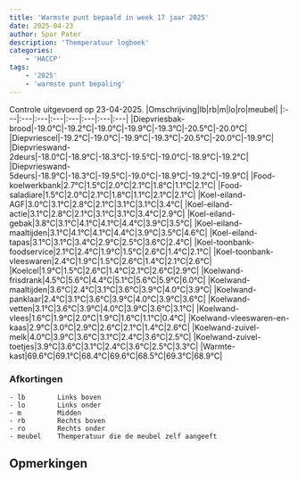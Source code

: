 ```yaml
---
title: 'Warmste punt bepaald in week 17 jaar 2025'
date: 2025-04-23
author: Spar Pater
description: 'Themperatuur logboek'
categories:
    - 'HACCP'
tags:
    - '2025'
    - 'warmste punt bepaling'
---
```

Controle uitgevoerd op 23-04-2025.
|Omschrijving|lb|rb|m|lo|ro|meubel|
|:---|:---|:---|:---|:---|:---|:---|:---|
|Diepvriesbak-brood|-19.0°C|-19.2°C|-19.0°C|-19.9°C|-19.3°C|-20.5°C|-20.0°C|
|Diepvriescel|-19.2°C|-19.0°C|-19.9°C|-19.3°C|-20.5°C|-20.0°C|-19.9°C|
|Diepvrieswand-2deurs|-18.0°C|-18.9°C|-18.3°C|-19.5°C|-19.0°C|-18.9°C|-19.2°C|
|Diepvrieswand-5deurs|-18.9°C|-18.3°C|-19.5°C|-19.0°C|-18.9°C|-19.2°C|-19.9°C|
|Food-koelwerkbank|2.7°C|1.5°C|2.0°C|2.1°C|1.8°C|1.1°C|2.1°C|
|Food-saladiare|1.5°C|2.0°C|2.1°C|1.8°C|1.1°C|2.1°C|2.1°C|
|Koel-eiland-AGF|3.0°C|3.1°C|2.8°C|2.1°C|3.1°C|3.1°C|3.4°C|
|Koel-eiland-actie|3.1°C|2.8°C|2.1°C|3.1°C|3.1°C|3.4°C|2.9°C|
|Koel-eiland-gebak|3.8°C|3.1°C|4.1°C|4.1°C|4.4°C|3.9°C|3.5°C|
|Koel-eiland-maaltijden|3.1°C|4.1°C|4.1°C|4.4°C|3.9°C|3.5°C|4.6°C|
|Koel-eiland-tapas|3.1°C|3.1°C|3.4°C|2.9°C|2.5°C|3.6°C|2.4°C|
|Koel-toonbank-foodservice|2.1°C|2.4°C|1.9°C|1.5°C|2.6°C|1.4°C|2.1°C|
|Koel-toonbank-vleeswaren|2.4°C|1.9°C|1.5°C|2.6°C|1.4°C|2.1°C|2.6°C|
|Koelcel|1.9°C|1.5°C|2.6°C|1.4°C|2.1°C|2.6°C|2.9°C|
|Koelwand-frisdrank|4.5°C|5.6°C|4.4°C|5.1°C|5.6°C|5.9°C|6.0°C|
|Koelwand-maaltijden|3.6°C|2.4°C|3.1°C|3.6°C|3.9°C|4.0°C|3.9°C|
|Koelwand-panklaar|2.4°C|3.1°C|3.6°C|3.9°C|4.0°C|3.9°C|3.6°C|
|Koelwand-vetten|3.1°C|3.6°C|3.9°C|4.0°C|3.9°C|3.6°C|3.1°C|
|Koelwand-vlees|1.6°C|1.9°C|2.0°C|1.9°C|1.6°C|1.1°C|0.4°C|
|Koelwand-vleeswaren-en-kaas|2.9°C|3.0°C|2.9°C|2.6°C|2.1°C|1.4°C|2.6°C|
|Koelwand-zuivel-melk|4.0°C|3.9°C|3.6°C|3.1°C|2.4°C|3.6°C|2.5°C|
|Koelwand-zuivel-toetjes|3.9°C|3.6°C|3.1°C|2.4°C|3.6°C|2.5°C|3.3°C|
|Warmte-kast|69.6°C|69.1°C|68.4°C|69.6°C|68.5°C|69.3°C|68.9°C|

### Afkortingen
    - lb        Links boven
    - lo        Links onder
    - m         Midden
    - rb        Rechts boven
    - ro        Rechts onder
    - meubel    Themperatuur die de meubel zelf aangeeft

## Opmerkingen


